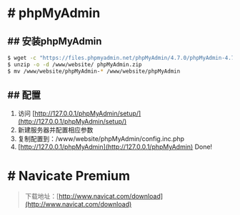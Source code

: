 # # phpMyAdmin

## ## 安装phpMyAdmin

```bash
$ wget -c "https://files.phpmyadmin.net/phpMyAdmin/4.7.0/phpMyAdmin-4.7.0-all-languages.zip" -O "phpMyAdmin.zip"
$ unzip -o -d /www/website/ phpMyAdmin.zip
$ mv /www/website/phpMyAdmin-* /www/website/phpMyAdmin
```

## ## 配置

1. 访问 [http://127.0.0.1/phpMyAdmin/setup/](http://127.0.0.1/phpMyAdmin/setup/)
2. 新建服务器并配置相应参数
3. 复制配置到：/www/website/phpMyAdmin/config.inc.php
4. [http://127.0.0.1/phpMyAdmin](http://127.0.0.1/phpMyAdmin) Done!

# # Navicate Premium

> 下载地址：[http://www.navicat.com/download](http://www.navicat.com/download)



